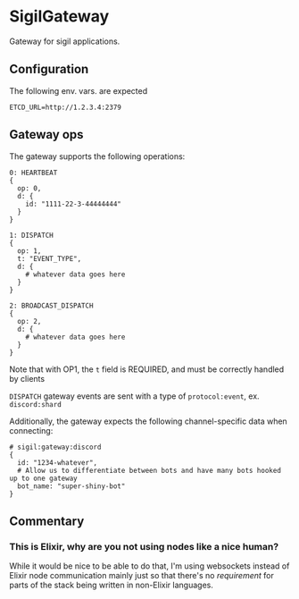 # SigilGateway

Gateway for sigil applications.

## Configuration

The following env. vars. are expected
```
ETCD_URL=http://1.2.3.4:2379
```

## Gateway ops

The gateway supports the following operations:
```
0: HEARTBEAT
{
  op: 0,
  d: {
    id: "1111-22-3-44444444"
  }
}

1: DISPATCH
{
  op: 1,
  t: "EVENT_TYPE",
  d: {
    # whatever data goes here
  }
}

2: BROADCAST_DISPATCH
{
  op: 2,
  d: {
    # whatever data goes here
  }
}
```
 
Note that with OP1, the `t` field is REQUIRED, and must be correctly handled by clients

`DISPATCH` gateway events are sent with a type of `protocol:event`, ex. `discord:shard`

Additionally, the gateway expects the following channel-specific data when connecting:

```
# sigil:gateway:discord
{
  id: "1234-whatever",
  # Allow us to differentiate between bots and have many bots hooked up to one gateway
  bot_name: "super-shiny-bot"
}
```

## Commentary

### This is Elixir, why are you not using nodes like a nice human?

While it would be nice to be able to do that, I'm using websockets instead of Elixir node communication mainly just so that there's no *requirement* for parts of the stack being written in non-Elixir languages. 